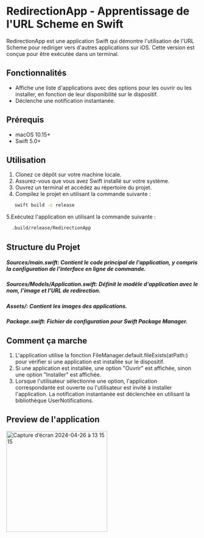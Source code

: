 # RedirectionApp - Apprentissage de l'URL Scheme en Swift

RedirectionApp est une application Swift qui démontre l'utilisation de l'URL Scheme pour rediriger vers d'autres applications sur iOS. Cette version est conçue pour être exécutée dans un terminal.

## Fonctionnalités

- Affiche une liste d'applications avec des options pour les ouvrir ou les installer, en fonction de leur disponibilité sur le dispositif.
- Déclenche une notification instantanée.

## Prérequis

- macOS 10.15+
- Swift 5.0+

## Utilisation

1. Clonez ce dépôt sur votre machine locale.
2. Assurez-vous que vous avez Swift installé sur votre système.
3. Ouvrez un terminal et accédez au répertoire du projet.
4. Compilez le projet en utilisant la commande suivante :
```bash
   swift build -c release
```
5.Exécutez l'application en utilisant la commande suivante :
```bash
  .build/release/RedirectionApp
```

## Structure du Projet

##### Sources/main.swift: Contient le code principal de l'application, y compris la configuration de l'interface en ligne de commande.
##### Sources/Models/Application.swift: Définit le modèle d'application avec le nom, l'image et l'URL de redirection.
##### Assets/: Contient les images des applications.
##### Package.swift: Fichier de configuration pour Swift Package Manager.

## Comment ça marche

1. L'application utilise la fonction FileManager.default.fileExists(atPath:) pour vérifier si une application est installée sur le dispositif.
2. Si une application est installée, une option "Ouvrir" est affichée, sinon une option "Installer" est affichée.
3. Lorsque l'utilisateur sélectionne une option, l'application correspondante est ouverte ou l'utilisateur est invité à installer l'application.
La notification instantanée est déclenchée en utilisant la bibliothèque UserNotifications.

## Preview de l'application 
<img width="265" alt="Capture d’écran 2024-04-26 à 13 15 15" src="https://github.com/Akira98000/swift.UrlSchemeLearning/assets/75495075/28648a49-7352-4e67-a4a5-dda4786cc8ff">

